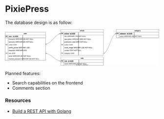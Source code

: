 # PixiePress

The database design is as follow:

![PixiePress DB Design](./assets/pixiepress-db-design.svg)

Planned features:

- Search capabilities on the frontend
- Comments section

### Resources

- [Build a REST API with Golang](https://youtu.be/d_L64KT3SFM?si=YsWO_iPVNmP-aaSl)
